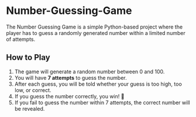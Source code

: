 # Number-Guessing-Game
The Number Guessing Game is a simple Python-based project where the player has to guess a randomly generated number within a limited number of attempts.

## How to Play
1. The game will generate a random number between 0 and 100.
2. You will have **7 attempts** to guess the number.
3. After each guess, you will be told whether your guess is too high, too low, or correct.
4. If you guess the number correctly, you win! 🎉
5. If you fail to guess the number within 7 attempts, the correct number will be revealed.
